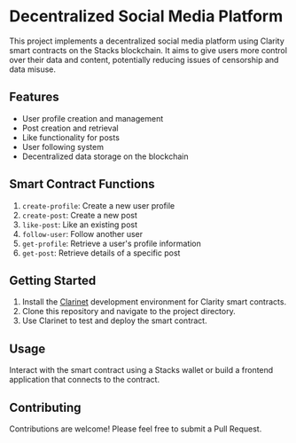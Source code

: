 # Decentralized Social Media Platform

This project implements a decentralized social media platform using Clarity smart contracts on the Stacks blockchain. It aims to give users more control over their data and content, potentially reducing issues of censorship and data misuse.

## Features

- User profile creation and management
- Post creation and retrieval
- Like functionality for posts
- User following system
- Decentralized data storage on the blockchain

## Smart Contract Functions

1. `create-profile`: Create a new user profile
2. `create-post`: Create a new post
3. `like-post`: Like an existing post
4. `follow-user`: Follow another user
5. `get-profile`: Retrieve a user's profile information
6. `get-post`: Retrieve details of a specific post

## Getting Started

1. Install the [Clarinet](https://github.com/hirosystems/clarinet) development environment for Clarity smart contracts.
2. Clone this repository and navigate to the project directory.
3. Use Clarinet to test and deploy the smart contract.

## Usage

Interact with the smart contract using a Stacks wallet or build a frontend application that connects to the contract.

## Contributing

Contributions are welcome! Please feel free to submit a Pull Request.


